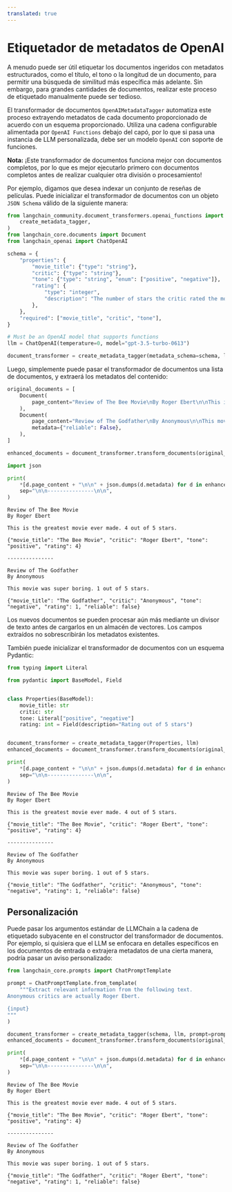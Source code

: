 ```yaml
---
translated: true
---
```


# Etiquetador de metadatos de OpenAI

A menudo puede ser útil etiquetar los documentos ingeridos con metadatos estructurados, como el título, el tono o la longitud de un documento, para permitir una búsqueda de similitud más específica más adelante. Sin embargo, para grandes cantidades de documentos, realizar este proceso de etiquetado manualmente puede ser tedioso.

El transformador de documentos `OpenAIMetadataTagger` automatiza este proceso extrayendo metadatos de cada documento proporcionado de acuerdo con un esquema proporcionado. Utiliza una cadena configurable alimentada por `OpenAI Functions` debajo del capó, por lo que si pasa una instancia de LLM personalizada, debe ser un modelo `OpenAI` con soporte de funciones.

**Nota:** ¡Este transformador de documentos funciona mejor con documentos completos, por lo que es mejor ejecutarlo primero con documentos completos antes de realizar cualquier otra división o procesamiento!

Por ejemplo, digamos que desea indexar un conjunto de reseñas de películas. Puede inicializar el transformador de documentos con un objeto `JSON Schema` válido de la siguiente manera:

```python
from langchain_community.document_transformers.openai_functions import (
    create_metadata_tagger,
)
from langchain_core.documents import Document
from langchain_openai import ChatOpenAI
```

```python
schema = {
    "properties": {
        "movie_title": {"type": "string"},
        "critic": {"type": "string"},
        "tone": {"type": "string", "enum": ["positive", "negative"]},
        "rating": {
            "type": "integer",
            "description": "The number of stars the critic rated the movie",
        },
    },
    "required": ["movie_title", "critic", "tone"],
}

# Must be an OpenAI model that supports functions
llm = ChatOpenAI(temperature=0, model="gpt-3.5-turbo-0613")

document_transformer = create_metadata_tagger(metadata_schema=schema, llm=llm)
```

Luego, simplemente puede pasar el transformador de documentos una lista de documentos, y extraerá los metadatos del contenido:

```python
original_documents = [
    Document(
        page_content="Review of The Bee Movie\nBy Roger Ebert\n\nThis is the greatest movie ever made. 4 out of 5 stars."
    ),
    Document(
        page_content="Review of The Godfather\nBy Anonymous\n\nThis movie was super boring. 1 out of 5 stars.",
        metadata={"reliable": False},
    ),
]

enhanced_documents = document_transformer.transform_documents(original_documents)
```

```python
import json

print(
    *[d.page_content + "\n\n" + json.dumps(d.metadata) for d in enhanced_documents],
    sep="\n\n---------------\n\n",
)
```

```output
Review of The Bee Movie
By Roger Ebert

This is the greatest movie ever made. 4 out of 5 stars.

{"movie_title": "The Bee Movie", "critic": "Roger Ebert", "tone": "positive", "rating": 4}

---------------

Review of The Godfather
By Anonymous

This movie was super boring. 1 out of 5 stars.

{"movie_title": "The Godfather", "critic": "Anonymous", "tone": "negative", "rating": 1, "reliable": false}
```

Los nuevos documentos se pueden procesar aún más mediante un divisor de texto antes de cargarlos en un almacén de vectores. Los campos extraídos no sobrescribirán los metadatos existentes.

También puede inicializar el transformador de documentos con un esquema Pydantic:

```python
from typing import Literal

from pydantic import BaseModel, Field


class Properties(BaseModel):
    movie_title: str
    critic: str
    tone: Literal["positive", "negative"]
    rating: int = Field(description="Rating out of 5 stars")


document_transformer = create_metadata_tagger(Properties, llm)
enhanced_documents = document_transformer.transform_documents(original_documents)

print(
    *[d.page_content + "\n\n" + json.dumps(d.metadata) for d in enhanced_documents],
    sep="\n\n---------------\n\n",
)
```

```output
Review of The Bee Movie
By Roger Ebert

This is the greatest movie ever made. 4 out of 5 stars.

{"movie_title": "The Bee Movie", "critic": "Roger Ebert", "tone": "positive", "rating": 4}

---------------

Review of The Godfather
By Anonymous

This movie was super boring. 1 out of 5 stars.

{"movie_title": "The Godfather", "critic": "Anonymous", "tone": "negative", "rating": 1, "reliable": false}
```

## Personalización

Puede pasar los argumentos estándar de LLMChain a la cadena de etiquetado subyacente en el constructor del transformador de documentos. Por ejemplo, si quisiera que el LLM se enfocara en detalles específicos en los documentos de entrada o extrajera metadatos de una cierta manera, podría pasar un aviso personalizado:

```python
from langchain_core.prompts import ChatPromptTemplate

prompt = ChatPromptTemplate.from_template(
    """Extract relevant information from the following text.
Anonymous critics are actually Roger Ebert.

{input}
"""
)

document_transformer = create_metadata_tagger(schema, llm, prompt=prompt)
enhanced_documents = document_transformer.transform_documents(original_documents)

print(
    *[d.page_content + "\n\n" + json.dumps(d.metadata) for d in enhanced_documents],
    sep="\n\n---------------\n\n",
)
```

```output
Review of The Bee Movie
By Roger Ebert

This is the greatest movie ever made. 4 out of 5 stars.

{"movie_title": "The Bee Movie", "critic": "Roger Ebert", "tone": "positive", "rating": 4}

---------------

Review of The Godfather
By Anonymous

This movie was super boring. 1 out of 5 stars.

{"movie_title": "The Godfather", "critic": "Roger Ebert", "tone": "negative", "rating": 1, "reliable": false}
```
